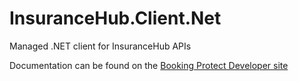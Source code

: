 # InsuranceHub.Client.Net
Managed .NET client for InsuranceHub APIs

Documentation can be found on the [Booking Protect Developer site](https://developers.bookingprotect.com/apis)